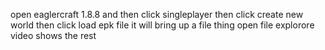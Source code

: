 open eaglercraft 1.8.8 and then click singleplayer then click create new world then click load epk file it will bring up a file thing open file explorore video shows the rest
